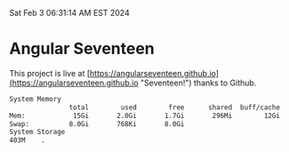 Sat Feb  3 06:31:14 AM EST 2024

# Angular Seventeen


This project is live at [https://angularseventeen.github.io](https://angularseventeen.github.io "Seventeen!") thanks to Github.

```bash
System Memory
               total        used        free      shared  buff/cache   available
Mem:            15Gi       2.0Gi       1.7Gi       296Mi        12Gi        13Gi
Swap:          8.0Gi       768Ki       8.0Gi
System Storage
403M	.
```
